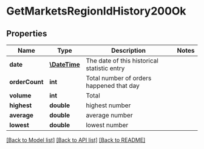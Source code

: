 # GetMarketsRegionIdHistory200Ok

## Properties
Name | Type | Description | Notes
------------ | ------------- | ------------- | -------------
**date** | [**\DateTime**](\DateTime.md) | The date of this historical statistic entry | 
**orderCount** | **int** | Total number of orders happened that day | 
**volume** | **int** | Total | 
**highest** | **double** | highest number | 
**average** | **double** | average number | 
**lowest** | **double** | lowest number | 

[[Back to Model list]](../README.md#documentation-for-models) [[Back to API list]](../README.md#documentation-for-api-endpoints) [[Back to README]](../README.md)


